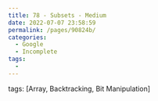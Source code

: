 ```yaml
---
title: 78 - Subsets - Medium
date: 2022-07-07 23:58:59
permalink: /pages/90824b/
categories:
  - Google
  - Incomplete
tags:
  - 
---
```

tags: [Array, Backtracking, Bit Manipulation]